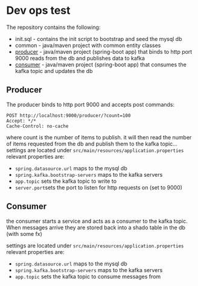 # Dev ops test

The repository contains the following:

- init.sql - contains the init script to bootstrap and seed the mysql db
- common - java/maven project with common entity classes
- [producer](#producer) - java/maven project (spring-boot app) that binds to http port 9000 reads from the db and publishes data to kafka
- [consumer](#consumer) - java/maven project (spring-boot app) that consumes the kafka topic and updates the db

## Producer

The producer binds to http port 9000 and accepts post commands:

```http
POST http://localhost:9000/producer/?count=100
Accept: */*
Cache-Control: no-cache
```

where count is the number of items to publish. it will then read the number of items requested from the db and publish them to the kafka topic... settings are located under `src/main/resources/application.properties` relevant properties are:

- `spring.datasource.url` maps to the mysql db
- `spring.kafka.bootstrap-servers` maps to the kafka servers
- `app.topic` sets the kafka topic to write to
- `server.port`sets the port to listen for http requests on (set to 9000)

## Consumer

the consumer starts a service and acts as a consumer to the kafka topic.
When messages arrive they are stored back into a shado table in the db (with some fx)

settings are located under `src/main/resources/application.properties` relevant properties are:

- `spring.datasource.url` maps to the mysql db
- `spring.kafka.bootstrap-servers` maps to the kafka servers
- `app.topic` sets the kafka topic to consume messages from

